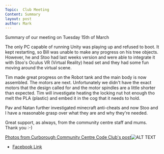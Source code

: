 ```yaml
---
Topic:  Club Meeting
Content: Summary
layout: post
author: Mark
---
```

Summary of our meeting on Tuesday 15th of March

The only PC capable of running Unity was playing up and refused to boot. It kept restarting, so Bill was unable to make any progress on his tree objects. However, he and Stoo had last weeks version and were able to integrate it with Stoo's Oculus VR (Virtual Reality) head set and they had some fun moving around the virtual scene. 

Tim made great progress on the Robot tank and the main body is now assembled. The motors are next. Unfortunately we didn't have the exact motors that the design called for and the motor spindles are a little shorter than expected. Tim will investigate heating the locking nut hot enough tho melt the PLA (plastic) and embed it in the cog that it needs to hold. 

Pav and Natan further investigated minecraft anti-cheats and now Stoo and I have a reasonable grasp over what they are and why they're needed. 

Great support, as always, from the community centre staff and mums. Thank you :-)

[Photos from Curborough Community Centre Code Club's post](https://www.facebook.com/1481985248595237/posts/4696443343816062/)![ALT TEXT](https://scontent.fbhx6-1.fna.fbcdn.net/v/t39.30808-6/275977444_4696442290482834_8525667246920274667_n.jpg?stp=dst-jpg_p720x720&_nc_cat=104&ccb=1-7&_nc_sid=5f2048&_nc_ohc=4gIyofIN-N4AX9wuT0R&_nc_ht=scontent.fbhx6-1.fna&edm=AKK4YLsEAAAA&oh=00_AfCwEPC8uy__aDV65e5Y5Nvu-Xbrt0Y7wI7Fl6vV4mgI1Q&oe=652AFB1B)

* [Facebook Link](https://www.facebook.com/1481985248595237/posts/4696443343816062/)



